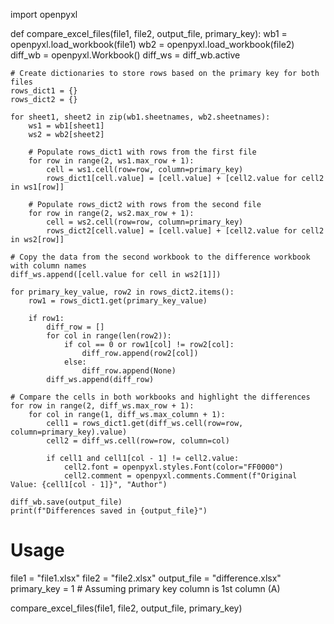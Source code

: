 import openpyxl

def compare_excel_files(file1, file2, output_file, primary_key):
    wb1 = openpyxl.load_workbook(file1)
    wb2 = openpyxl.load_workbook(file2)
    diff_wb = openpyxl.Workbook()
    diff_ws = diff_wb.active

    # Create dictionaries to store rows based on the primary key for both files
    rows_dict1 = {}
    rows_dict2 = {}

    for sheet1, sheet2 in zip(wb1.sheetnames, wb2.sheetnames):
        ws1 = wb1[sheet1]
        ws2 = wb2[sheet2]

        # Populate rows_dict1 with rows from the first file
        for row in range(2, ws1.max_row + 1):
            cell = ws1.cell(row=row, column=primary_key)
            rows_dict1[cell.value] = [cell.value] + [cell2.value for cell2 in ws1[row]]

        # Populate rows_dict2 with rows from the second file
        for row in range(2, ws2.max_row + 1):
            cell = ws2.cell(row=row, column=primary_key)
            rows_dict2[cell.value] = [cell.value] + [cell2.value for cell2 in ws2[row]]

    # Copy the data from the second workbook to the difference workbook with column names
    diff_ws.append([cell.value for cell in ws2[1]])

    for primary_key_value, row2 in rows_dict2.items():
        row1 = rows_dict1.get(primary_key_value)

        if row1:
            diff_row = []
            for col in range(len(row2)):
                if col == 0 or row1[col] != row2[col]:
                    diff_row.append(row2[col])
                else:
                    diff_row.append(None)
            diff_ws.append(diff_row)

    # Compare the cells in both workbooks and highlight the differences
    for row in range(2, diff_ws.max_row + 1):
        for col in range(1, diff_ws.max_column + 1):
            cell1 = rows_dict1.get(diff_ws.cell(row=row, column=primary_key).value)
            cell2 = diff_ws.cell(row=row, column=col)

            if cell1 and cell1[col - 1] != cell2.value:
                cell2.font = openpyxl.styles.Font(color="FF0000")
                cell2.comment = openpyxl.comments.Comment(f"Original Value: {cell1[col - 1]}", "Author")

    diff_wb.save(output_file)
    print(f"Differences saved in {output_file}")

# Usage
file1 = "file1.xlsx"
file2 = "file2.xlsx"
output_file = "difference.xlsx"
primary_key = 1  # Assuming primary key column is 1st column (A)

compare_excel_files(file1, file2, output_file, primary_key)
